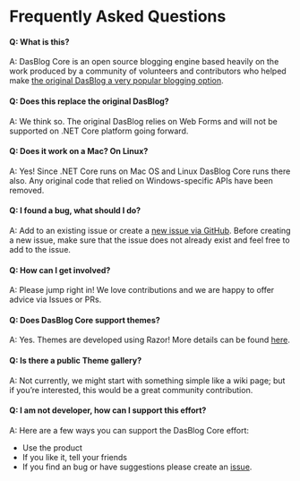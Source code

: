 # Frequently Asked Questions


#### Q: What is this?
A: DasBlog Core  is an open source blogging engine based heavily on the  work produced by a community of volunteers and contributors who helped make [the original DasBlog a very popular blogging option](https://github.com/shanselman/dasblog).


#### Q: Does this replace the original DasBlog?
A: We think so. The original DasBlog relies on Web Forms and will not be supported on .NET Core platform going forward.


#### Q: Does it work on a Mac?  On Linux?
A: Yes! Since .NET Core runs on Mac OS and Linux DasBlog Core runs there also. Any original code that relied on Windows-specific APIs have been removed.


#### Q: I found a bug, what should I do?
A: Add to an existing issue or create a [new issue via GitHub](https://github.com/poppastring/dasblog-core/issues). Before creating a new issue, make sure that the issue does not already exist and feel free to add to the issue.


#### Q: How can I get involved?
A: Please jump right in!  We love contributions and we are happy to offer advice via Issues or PRs.


#### Q: Does DasBlog Core  support themes?
A: Yes. Themes are developed using Razor! More details can be found [here](https://github.com/poppastring/dasblog-core/wiki/4.-Designing-a-theme).


#### Q: Is there a public Theme gallery?
A: Not currently, we might start with something simple like a wiki page; but if you’re interested, this would be a great community contribution.


#### Q: I am not developer, how can I support this effort?
A: Here are a few ways you can support the DasBlog Core effort:
 * Use the product
 * If you like it, tell your friends
 * If you find an bug or have suggestions please create an [issue](https://github.com/poppastring/dasblog-core/issues).
